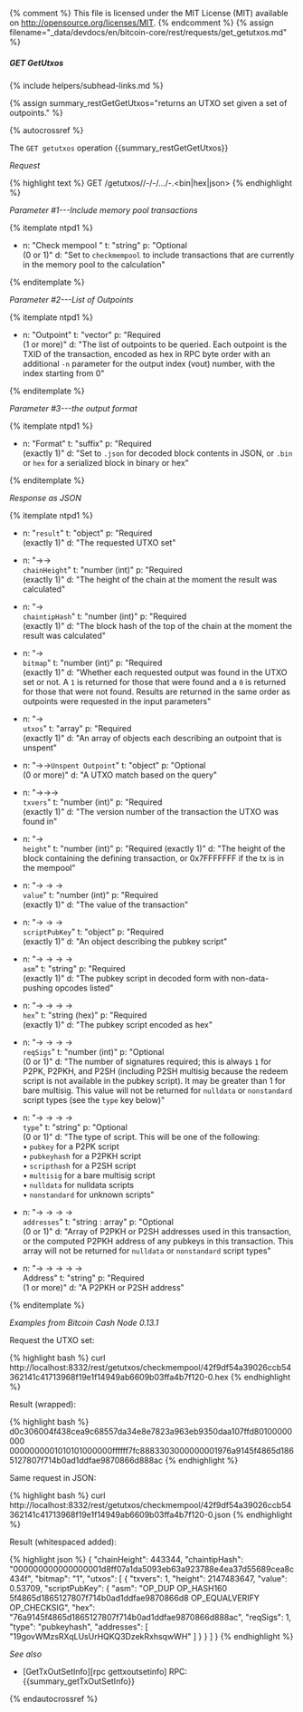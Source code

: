 {% comment %}
This file is licensed under the MIT License (MIT) available on
http://opensource.org/licenses/MIT.
{% endcomment %}
{% assign filename="_data/devdocs/en/bitcoin-core/rest/requests/get_getutxos.md" %}

##### GET GetUtxos
{% include helpers/subhead-links.md %}

{% assign summary_restGetGetUtxos="returns an UTXO set given a set of outpoints." %}

{% autocrossref %}

The `GET getutxos` operation {{summary_restGetGetUtxos}} 

*Request*

{% highlight text %}
GET /getutxos/<checkmempool>/<txid>-<n>/<txid>-<n>/.../<txid>-<n>.<bin|hex|json>
{% endhighlight %}

*Parameter #1---Include memory pool transactions*

{% itemplate ntpd1 %}
- n: "Check mempool "
  t: "string"
  p: "Optional<br>(0 or 1)"
  d: "Set to `checkmempool` to include transactions that are currently in the memory pool to the calculation"

{% enditemplate %}

*Parameter #2---List of Outpoints*

{% itemplate ntpd1 %}
- n: "Outpoint"
  t: "vector"
  p: "Required<br>(1 or more)"
  d: "The list of outpoints to be queried. Each outpoint is the TXID of the transaction, encoded as hex in RPC byte order with an additional `-n` parameter for the output index (vout) number, with the index starting from 0"

{% enditemplate %}

*Parameter #3---the output format*

{% itemplate ntpd1 %}
- n: "Format"
  t: "suffix"
  p: "Required<br>(exactly 1)"
  d: "Set to `.json` for decoded block contents in JSON, or `.bin` or `hex` for a serialized block in binary or hex"

{% enditemplate %}

*Response as JSON*

{% itemplate ntpd1 %}
- n: "`result`"
  t: "object"
  p: "Required<br>(exactly 1)"
  d: "The requested UTXO set"

- n: "→→<br>`chainHeight`"
  t: "number (int)"
  p: "Required<br>(exactly 1)"
  d: "The height of the chain at the moment the result was calculated"

- n: "→<br>`chaintipHash`"
  t: "number (int)"
  p: "Required<br>(exactly 1)"
  d: "The block hash of the top of the chain at the moment the result was calculated"

- n: "→<br>`bitmap`"
  t: "number (int)"
  p: "Required<br>(exactly 1)"
  d: "Whether each requested output was found in the UTXO set or not.  A `1` is returned for those that were found and a `0` is returned for those that were not found.  Results are returned in the same order as outpoints were requested in the input parameters"

- n: "→<br>`utxos`"
  t: "array"
  p: "Required<br>(exactly 1)"
  d: "An array of objects each describing an outpoint that is unspent"

- n: "→→`Unspent Outpoint`"
  t: "object"
  p: "Optional<br>(0 or more)"
  d: "A UTXO match based on the query"

- n: "→→→<br>`txvers`"
  t: "number (int)"
  p: "Required<br>(exactly 1)"
  d: "The version number of the transaction the UTXO was found in"
  
- n: "→<br>`height`"
  t: "number (int)"
  p: "Required (exactly 1)"
  d: "The height of the block containing the defining transaction, or 0x7FFFFFFF if the tx is in the mempool"
  
- n: "→ → →<br>`value`"
  t: "number (int)"
  p: "Required<br>(exactly 1)"
  d: "The value of the transaction"

- n: "→ → →<br>`scriptPubKey`"
  t: "object"
  p: "Required<br>(exactly 1)"
  d: "An object describing the pubkey script"

- n: "→ → → →<br>`asm`"
  t: "string"
  p: "Required<br>(exactly 1)"
  d: "The pubkey script in decoded form with non-data-pushing opcodes listed"

- n: "→ → → →<br>`hex`"
  t: "string (hex)"
  p: "Required<br>(exactly 1)"
  d: "The pubkey script encoded as hex"

- n: "→ → → →<br>`reqSigs`"
  t: "number (int)"
  p: "Optional<br>(0 or 1)"
  d: "The number of signatures required; this is always `1` for P2PK, P2PKH, and P2SH (including P2SH multisig because the redeem script is not available in the pubkey script).  It may be greater than 1 for bare multisig.  This value will not be returned for `nulldata` or `nonstandard` script types (see the `type` key below)"

- n: "→ → → →<br>`type`"
  t: "string"
  p: "Optional<br>(0 or 1)"
  d: "The type of script.  This will be one of the following:<br>• `pubkey` for a P2PK script<br>• `pubkeyhash` for a P2PKH script<br>• `scripthash` for a P2SH script<br>• `multisig` for a bare multisig script<br>• `nulldata` for nulldata scripts<br>• `nonstandard` for unknown scripts"

- n: "→ → → →<br>`addresses`"
  t: "string : array"
  p: "Optional<br>(0 or 1)"
  d: "Array of P2PKH or P2SH addresses used in this transaction, or the computed P2PKH address of any pubkeys in this transaction.  This array will not be returned for `nulldata` or `nonstandard` script types"

- n: "→ → → → →<br>Address"
  t: "string"
  p: "Required<br>(1 or more)"
  d: "A P2PKH or P2SH address"
  
{% enditemplate %}

*Examples from Bitcoin Cash Node 0.13.1*

Request the UTXO set:

{% highlight bash %}
curl http://localhost:8332/rest/getutxos/checkmempool/42f9df54a39026ccb54362141c41713968f19e1f14949ab6609b03ffa4b7f120-0.hex
{% endhighlight %}

Result (wrapped):

{% highlight bash %}
d0c306004f438cea9c68557da34e8e7823a963eb9350daa107ffd80100000000\
0000000001010101000000ffffff7fc8883303000000001976a9145f4865d186\
5127807f714b0ad1ddfae9870866d888ac
{% endhighlight %}

Same request in JSON:

{% highlight bash %}
curl http://localhost:8332/rest/getutxos/checkmempool/42f9df54a39026ccb54362141c41713968f19e1f14949ab6609b03ffa4b7f120-0.json
{% endhighlight %}

Result (whitespaced added):

{% highlight json %}
{
  "chainHeight": 443344,
  "chaintipHash": "000000000000000001d8ff07a1da5093eb63a923788e4ea37d55689cea8c434f",
  "bitmap": "1",
  "utxos": [
    {
      "txvers": 1,
      "height": 2147483647,
      "value": 0.53709,
      "scriptPubKey": {
        "asm": "OP_DUP OP_HASH160 5f4865d1865127807f714b0ad1ddfae9870866d8 OP_EQUALVERIFY OP_CHECKSIG",
        "hex": "76a9145f4865d1865127807f714b0ad1ddfae9870866d888ac",
        "reqSigs": 1,
        "type": "pubkeyhash",
        "addresses": [
          "19govWMzsRXqLUsUrHQKQ3DzekRxhsqwWH"
        ]
      }
    }
  ]
}
{% endhighlight %}

*See also*

* [GetTxOutSetInfo][rpc gettxoutsetinfo] RPC: {{summary_getTxOutSetInfo}}

{% endautocrossref %}
